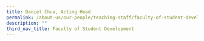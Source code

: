 ```yaml
---
title: Daniel Chua, Acting Head
permalink: /about-us/our-people/teaching-staff/faculty-of-student-development/daniel-chua/
description: ""
third_nav_title: Faculty of Student Development
---
```

